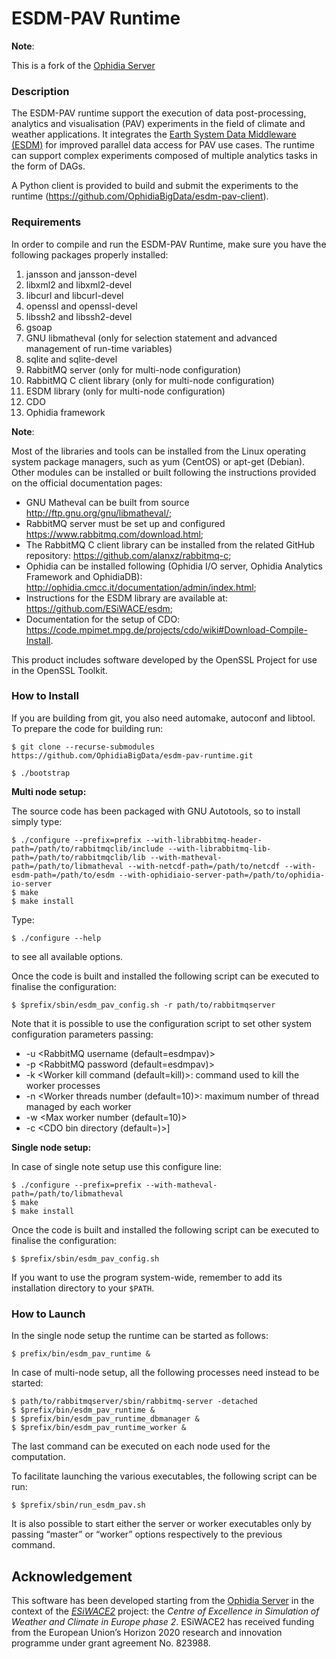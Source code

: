 # ESDM-PAV Runtime 

**Note**:

This is a fork of the [Ophidia Server](https://github.com/OphidiaBigData/ophidia-server)

### Description

The ESDM-PAV runtime support the execution of data post-processing, analytics and visualisation (PAV) experiments in the field of climate and weather applications.
It integrates the [Earth System Data Middleware (ESDM)](https://github.com/ESiWACE/esdm) for improved parallel data access for PAV use cases. The runtime can support complex experiments composed of multiple analytics tasks in the form of DAGs.

A Python client is provided to build and submit the experiments to the runtime (https://github.com/OphidiaBigData/esdm-pav-client).

### Requirements

In order to compile and run the ESDM-PAV Runtime, make sure you have the following packages properly installed:

1. jansson and jansson-devel
2. libxml2 and libxml2-devel
3. libcurl and libcurl-devel
4. openssl and openssl-devel
5. libssh2 and libssh2-devel
6. gsoap
7. GNU libmatheval (only for selection statement and advanced management of run-time variables)
8. sqlite and sqlite-devel
9. RabbitMQ server (only for multi-node configuration)
10. RabbitMQ C client library (only for multi-node configuration)
11. ESDM library (only for multi-node configuration)
12. CDO
13. Ophidia framework

**Note**:

Most of the libraries and tools can be installed from the Linux operating system package managers, such as yum (CentOS) or apt-get (Debian). Other modules can be installed or built following the instructions provided on the official documentation pages:
* GNU Matheval can be built from source http://ftp.gnu.org/gnu/libmatheval/;
* RabbitMQ server must be set up and configured https://www.rabbitmq.com/download.html; 
* The RabbitMQ C client library can be installed from the related GitHub repository: https://github.com/alanxz/rabbitmq-c;
* Ophidia can be installed following (Ophidia I/O server, Ophidia Analytics Framework and OphidiaDB): http://ophidia.cmcc.it/documentation/admin/index.html;
* Instructions for the ESDM library are available at: https://github.com/ESiWACE/esdm;
* Documentation for the setup of CDO: https://code.mpimet.mpg.de/projects/cdo/wiki#Download-Compile-Install.

This product includes software developed by the OpenSSL Project for use in the OpenSSL Toolkit.

### How to Install

If you are building from git, you also need automake, autoconf and libtool. To prepare the code for building run:

```
$ git clone --recurse-submodules https://github.com/OphidiaBigData/esdm-pav-runtime.git
```

```
$ ./bootstrap 
```


**Multi node setup:**

The source code has been packaged with GNU Autotools, so to install simply type:

```
$ ./configure --prefix=prefix --with-librabbitmq-header-path=/path/to/rabbitmqclib/include --with-librabbitmq-lib-path=/path/to/rabbitmqclib/lib --with-matheval-path=/path/to/libmatheval --with-netcdf-path=/path/to/netcdf --with-esdm-path=/path/to/esdm --with-ophidiaio-server-path=/path/to/ophidia-io-server
$ make
$ make install
```

Type:

```
$ ./configure --help
```

to see all available options.

Once the code is built and installed the following script can be executed to finalise the configuration:
```
$ $prefix/sbin/esdm_pav_config.sh -r path/to/rabbitmqserver
```

Note that it is possible to use the configuration script to set other system configuration parameters passing:
* -u <RabbitMQ username (default=esdmpav)>
* -p <RabbitMQ password (default=esdmpav)>
* -k <Worker kill command (default=kill)>: command used to kill the worker processes
* -n <Worker threads number (default=10)>: maximum number of thread managed by each worker
* -w <Max worker number (default=10)>
* -c <CDO bin directory (default=)>]


**Single node setup:**

In case of single note setup use this configure line:

```
$ ./configure --prefix=prefix --with-matheval-path=/path/to/libmatheval
$ make
$ make install
```


Once the code is built and installed the following script can be executed to finalise the configuration:
```
$ $prefix/sbin/esdm_pav_config.sh
```


If you want to use the program system-wide, remember to add its installation directory to your `$PATH`.


### How to Launch

In the single node setup the runtime can be started as follows:
```
$ prefix/bin/esdm_pav_runtime &
```

In case of multi-node setup, all the following processes need instead to be started:
```
$ path/to/rabbitmqserver/sbin/rabbitmq-server -detached
$ $prefix/bin/esdm_pav_runtime &
$ $prefix/bin/esdm_pav_runtime_dbmanager &
$ $prefix/bin/esdm_pav_runtime_worker &
```

The last command can be executed on each node used for the computation. 

To facilitate launching the various executables, the following script can be run:

```
$ $prefix/sbin/run_esdm_pav.sh
```

It is also possible to start either the server or worker executables only by passing “master” or “worker” options respectively to the previous command.


Acknowledgement
---------------

This software has been developed starting from the [Ophidia Server](https://github.com/OphidiaBigData/ophidia-server) in the context of the *[ESiWACE2](http://www.esiwace.eu)* project: the *Centre of Excellence in Simulation of Weather and Climate in Europe phase 2*. ESiWACE2 has received funding from the European Union’s Horizon 2020 research and innovation programme under grant agreement No. 823988.
